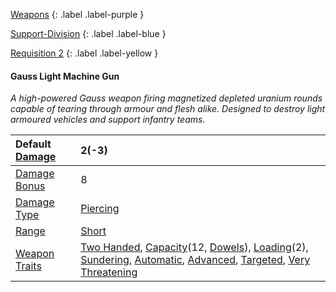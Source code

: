  
[Weapons](Game/Weapons-List)
{: .label .label-purple }

[Support-Division](Game/Blocks/Support-Division)
{: .label .label-blue }

[Requisition 2](Game/Deployment#Requisition)
{: .label .label-yellow }
#### Gauss Light Machine Gun
*A high-powered Gauss weapon firing magnetized depleted uranium rounds capable of tearing through armour and flesh alike. Designed to destroy light armoured vehicles and support infantry teams.*


| Default [Damage](Core/Weapons#Calculating%20Damage) | 2(-3)                                                                                                                                                                                                                                                                                                                                                                                                    |
| :-------------------------------------------------- | :------------------------------------------------------------------------------------------------------------------------------------------------------------------------------------------------------------------------------------------------------------------------------------------------------------------------------------------------------------------------------------------------------- |
| [Damage Bonus](Game/Core/Weapons#Damage%20Bonus)    | 8                                                                                                                                                                                                                                                                                                                                                                                                        |
| [Damage Type](Core/Weapons#Damage%20Type)           | [Piercing](Core/Injury#Piercing)                                                                                                                                                                                                                                                                                                                                                                         |
| [Range](Core/Weapons#Range)                         | [Short](Core/Movement#Short)                                                                                                                                                                                                                                                                                                                                                                             |
| [Weapon Traits](Core/Weapon-Traits)                 | [Two Handed](Game/Core/Blocks/Two-Handed), [Capacity](Core/Weapon-Traits#Capacity(X,%20Type))(12, [Dowels](Munition-Details#Dowels)), [Loading](Game/Core/Blocks/Loading)(2), [Sundering](Game/Core/Blocks/Sundering), [Automatic](Game/Core/Blocks/Automatic), [Advanced](Game/Core/Blocks/Advanced), [Targeted](Game/Core/Blocks/Targeted), [Very Threatening](Game/Core/Blocks/Very%20Threatening) |